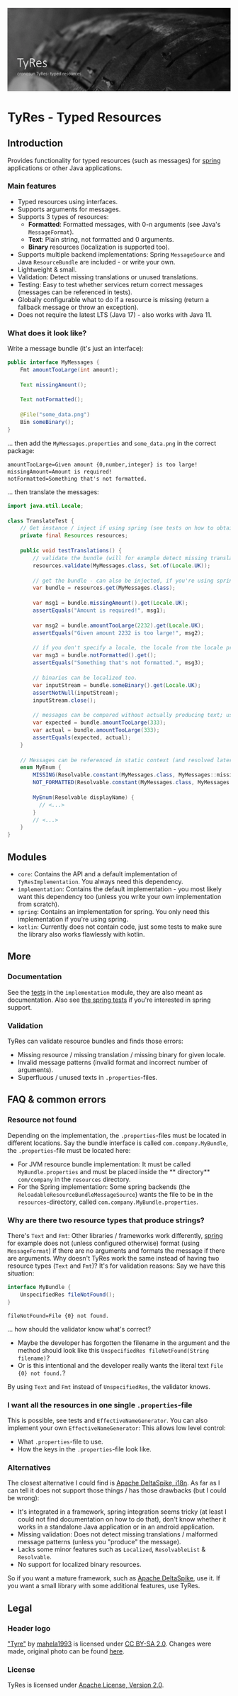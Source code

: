 ![Header Logo](imgs/header_logo.webp)

# TyRes - Typed Resources

## Introduction

Provides functionality for typed resources (such as messages) for [spring](https://spring.io/) applications or other
Java applications.

### Main features

* Typed resources using interfaces.
* Supports arguments for messages.
* Supports 3 types of resources:
    * **Formatted**: Formatted messages, with 0-n arguments (see Java's `MessageFormat`).
    * **Text**: Plain string, not formatted and 0 arguments.
    * **Binary** resources (localization is supported too).
* Supports multiple backend implementations: Spring `MessageSource` and Java `ResourceBundle` are included - or write
  your own.
* Lightweight & small.
* Validation: Detect missing translations or unused translations.
* Testing: Easy to test whether services return correct messages (messages can be referenced in tests).
* Globally configurable what to do if a resource is missing (return a fallback message or throw an exception).
* Does not require the latest LTS (Java 17) - also works with Java 11.

### What does it look like?

Write a message bundle (it's just an interface):

```java
public interface MyMessages {
    Fmt amountTooLarge(int amount);

    Text missingAmount();

    Text notFormatted();

    @File("some_data.png")
    Bin someBinary();
}
```

... then add the `MyMessages.properties` and `some_data.png` in the correct package:

```properties
amountTooLarge=Given amount {0,number,integer} is too large!
missingAmount=Amount is required!
notFormatted=Something that's not formatted.
```

... then translate the messages:

```java
import java.util.Locale;

class TranslateTest {
    // Get instance / inject if using spring (see tests on how to obtain an instance).
    private final Resources resources;

    public void testTranslations() {
        // validate the bundle (will for example detect missing translations).
        resources.validate(MyMessages.class, Set.of(Locale.UK));

        // get the bundle - can also be injected, if you're using spring or a different DI framework.
        var bundle = resources.get(MyMessages.class);

        var msg1 = bundle.missingAmount().get(Locale.UK);
        assertEquals("Amount is required!", msg1);

        var msg2 = bundle.amountTooLarge(2232).get(Locale.UK);
        assertEquals("Given amount 2232 is too large!", msg2);

        // if you don't specify a locale, the locale from the locale provider is taken.
        var msg3 = bundle.notFormatted().get();
        assertEquals("Something that's not formatted.", msg3);

        // binaries can be localized too.
        var inputStream = bundle.someBinary().get(Locale.UK);
        assertNotNull(inputStream);
        inputStream.close();
        
        // messages can be compared without actually producing text; useful for tests.
        var expected = bundle.amountTooLarge(333);
        var actual = bundle.amountTooLarge(333);
        assertEquals(expected, actual);
    }
    
    // Messages can be referenced in static context (and resolved later).
    enum MyEnum {
        MISSING(Resolvable.constant(MyMessages.class, MyMessages::missingAmount)),
        NOT_FORMATTED(Resolvable.constant(MyMessages.class, MyMessages::notFormatted));

        MyEnum(Resolvable displayName) {
          // <...>    
        }
        // <...>
    }
}
```

## Modules

* `core`: Contains the API and a default implementation of `TyResImplementation`. You always need this dependency.
* `implementation`: Contains the default implementation - you most likely want this dependency too (unless you write
  your own
  implementation from scratch).
* `spring`: Contains an implementation for spring. You only need this implementation if you're using spring.
* `kotlin`: Currently does not contain code, just some tests to make sure the library also works flawlessly with kotlin.

## More

### Documentation

See the [tests](implementation/src/test/java/com/github/cronosun/tyres/implementation/README.md) in the `implementation`
module, they are
also meant as documentation. Also
see [the spring tests](spring/src/test/java/com/github/cronosun/tyres/spring/README.md) if you're interested in spring
support.

### Validation

TyRes can validate resource bundles and finds those errors:

* Missing resource / missing translation / missing binary for given locale.
* Invalid message patterns (invalid format and incorrect number of arguments).
* Superfluous / unused texts in `.properties`-files.

## FAQ & common errors

### Resource not found

Depending on the implementation, the `.properties`-files must be located in different locations. Say the bundle
interface is called `com.company.MyBundle`, the `.properties`-file must be located here:

* For JVM resource bundle implementation: It must be called `MyBundle.properties` and must be placed inside the **
  directory** `com/company` in the `resources` directory.
* For the Spring implementation: Some spring backends (the `ReloadableResourceBundleMessageSource`) wants the file to be
  in the `resources`-directory, called `com.company.MyBundle.properties`.

### Why are there two resource types that produce strings?

There's `Text` and `Fmt`: Other libraries / frameworks work differently, [spring](https://spring.io/) for example
does not (unless configured otherwise) format (using `MessageFormat`) if there are no arguments and formats the message
if there are arguments. Why doesn't TyRes work the same instead of having two resource types (`Text` and `Fmt`)?
It's for validation reasons: Say we have this situation:

```java
interface MyBundle {
    UnspecifiedRes fileNotFound();
}
```

```properties
fileNotFound=File {0} not found.
```

... how should the validator know what's correct?

* Maybe the developer has forgotten the filename in the argument and the method should look like
  this `UnspecifiedRes fileNotFound(String filename)`?
* Or is this intentional and the developer really wants the literal text `File {0} not found.`?

By using `Text` and `Fmt` instead of `UnspecifiedRes`, the validator knows.

### I want all the resources in one single `.properties`-file

This is possible, see tests and `EffectiveNameGenerator`. You can also implement your own `EffectiveNameGenerator`: This
allows low level control:

* What `.properties`-file to use.
* How the keys in the `.properties`-file look like.

### Alternatives

The closest alternative I could find
is [Apache DeltaSpike, i18n](https://deltaspike.apache.org/documentation/core.html#Messagesandi18n). As far as I can
tell it does not support those things / has those drawbacks (but I could be wrong):

* It's integrated in a framework, spring integration seems tricky (at least I could not find documentation on how to do
  that), don't know whether it works in a standalone Java application or in an android application.
* Missing validation: Does not detect missing translations / malformed message patterns (unless you "produce" the
  message).
* Lacks some minor features such as `Localized`, `ResolvableList` & `Resolvable`. 
* No support for localized binary resources.

So if you want a mature framework, such as [Apache DeltaSpike](https://deltaspike.apache.org/), use it. If you want a
small library with some additional features, use TyRes.

## Legal

### Header logo

["Tyre"](https://www.flickr.com/photos/9937638@N02/5698711393)
by [mahela1993](https://www.flickr.com/photos/9937638@N02) is licensed
under [CC BY-SA 2.0](https://creativecommons.org/licenses/by-sa/2.0/). Changes were made, original photo can be
found [here](https://www.flickr.com/photos/9937638@N02/5698711393).

### License

TyRes is licensed under [Apache License, Version 2.0](LICENSE.md).

